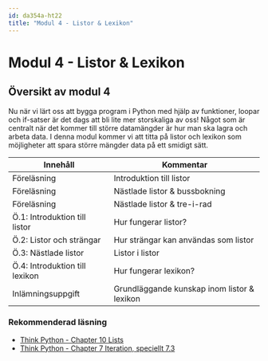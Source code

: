 ```yaml
---
id: da354a-ht22
title: "Modul 4 - Listor & Lexikon"
---
```


# Modul 4 - Listor & Lexikon

## Översikt av modul 4

Nu när vi lärt oss att bygga program i Python med hjälp av funktioner, loopar och if-satser är det dags att bli lite mer storskaliga av oss! Något som är centralt när det kommer till större datamängder är hur man ska lagra och arbeta data. I denna modul kommer vi att titta på listor och lexikon som möjligheter att spara större mängder data på ett smidigt sätt.

| Innehåll | Kommentar |
| --- | --- |
| Föreläsning  | Introduktion till listor |
| Föreläsning  | Nästlade listor & bussbokning |
| Föreläsning  | Nästlade listor & tre-i-rad |
| Ö.1: Introduktion till listor | Hur fungerar listor? |
| Ö.2: Listor och strängar | Hur strängar kan användas som listor |
| Ö.3: Nästlade listor | Listor i listor |
| Ö.4: Introduktion till lexikon | Hur fungerar lexikon? |
| Inlämningsuppgift | Grundläggande kunskap inom listor & lexikon |

### Rekommenderad läsning

- [Think Python - Chapter 10  Lists](http://www.greenteapress.com/thinkpython/html/thinkpython011.html)
- [Think Python - Chapter 7  Iteration, speciellt 7.3](http://www.greenteapress.com/thinkpython/html/thinkpython008.html)
